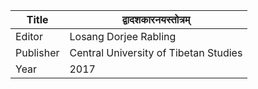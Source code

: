 |Title | द्वादशकारनयस्तोत्रम् 
| --- | --- 
|Editor | Losang Dorjee Rabling
|Publisher | Central University of Tibetan Studies
|Year | 2017